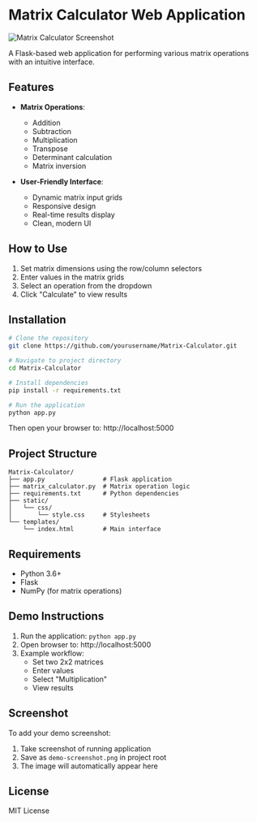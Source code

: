 # Matrix Calculator Web Application

![Matrix Calculator Screenshot](demo-screenshot.png)

A Flask-based web application for performing various matrix operations with an intuitive interface.

## Features

- **Matrix Operations**:
  - Addition
  - Subtraction 
  - Multiplication
  - Transpose
  - Determinant calculation
  - Matrix inversion

- **User-Friendly Interface**:
  - Dynamic matrix input grids
  - Responsive design
  - Real-time results display
  - Clean, modern UI

## How to Use

1. Set matrix dimensions using the row/column selectors
2. Enter values in the matrix grids
3. Select an operation from the dropdown
4. Click "Calculate" to view results

## Installation

```bash
# Clone the repository
git clone https://github.com/yourusername/Matrix-Calculator.git

# Navigate to project directory
cd Matrix-Calculator

# Install dependencies
pip install -r requirements.txt

# Run the application
python app.py
```

Then open your browser to: http://localhost:5000

## Project Structure

```
Matrix-Calculator/
├── app.py                # Flask application
├── matrix_calculator.py  # Matrix operation logic
├── requirements.txt      # Python dependencies
├── static/
│   └── css/
│       └── style.css     # Stylesheets
└── templates/
    └── index.html        # Main interface
```

## Requirements

- Python 3.6+
- Flask
- NumPy (for matrix operations)

## Demo Instructions

1. Run the application: `python app.py`
2. Open browser to: http://localhost:5000
3. Example workflow:
   - Set two 2x2 matrices
   - Enter values
   - Select "Multiplication"
   - View results

## Screenshot

To add your demo screenshot:
1. Take screenshot of running application
2. Save as `demo-screenshot.png` in project root
3. The image will automatically appear here

## License

MIT License

